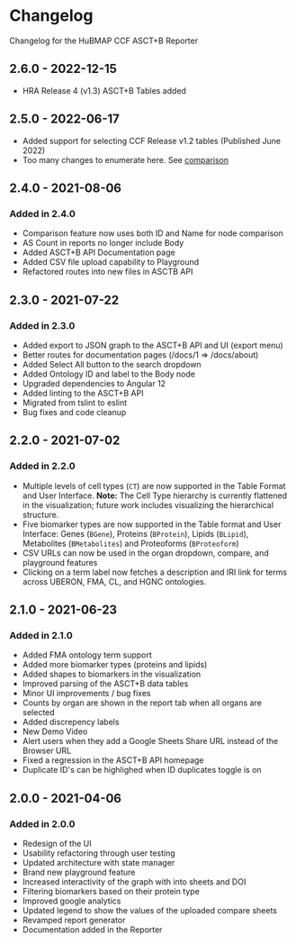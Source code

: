 # Changelog

Changelog for the HuBMAP CCF ASCT+B Reporter

## 2.6.0 - 2022-12-15

- HRA Release 4 (v1.3) ASCT+B Tables added

## 2.5.0 - 2022-06-17

- Added support for selecting CCF Release v1.2 tables (Published June 2022)
- Too many changes to enumerate here. See [comparison](https://github.com/hubmapconsortium/ccf-asct-reporter/compare/2.4.0...2.5.0)

## 2.4.0 - 2021-08-06

### Added in 2.4.0

- Comparison feature now uses both ID and Name for node comparison
- AS Count in reports no longer include Body
- Added ASCT+B API Documentation page
- Added CSV file upload capability to Playground
- Refactored routes into new files in ASCTB API

## 2.3.0 - 2021-07-22

### Added in 2.3.0

- Added export to JSON graph to the ASCT+B API and UI (export menu)
- Better routes for documentation pages (/docs/1 => /docs/about)
- Added Select All button to the search dropdown
- Added Ontology ID and label to the Body node
- Upgraded dependencies to Angular 12
- Added linting to the ASCT+B API
- Migrated from tslint to eslint
- Bug fixes and code cleanup

## 2.2.0 - 2021-07-02

### Added in 2.2.0

- Multiple levels of cell types (`CT`) are now supported in the Table Format and User Interface. **Note:** The Cell Type hierarchy is currently flattened in the visualization; future work includes visualizing the hierarchical structure.
- Five biomarker types are now supported in the Table format and User Interface: Genes (`BGene`), Proteins (`BProtein`), Lipids (`BLipid`), Metabolites (`BMetabolites`) and Proteoforms (`BProteoform`)
- CSV URLs can now be used in the organ dropdown, compare, and playground features
- Clicking on a term label now fetches a description and IRI link for terms across UBERON, FMA, CL, and HGNC ontologies.

## 2.1.0 - 2021-06-23

### Added in 2.1.0

- Added FMA ontology term support
- Added more biomarker types (proteins and lipids)
- Added shapes to biomarkers in the visualization
- Improved parsing of the ASCT+B data tables
- Minor UI improvements / bug fixes
- Counts by organ are shown in the report tab when all organs are selected
- Added discrepency labels
- New Demo Video
- Alert users when they add a Google Sheets Share URL instead of the Browser URL
- Fixed a regression in the ASCT+B API homepage
- Duplicate ID's can be highlighed when ID duplicates toggle is on

## 2.0.0 - 2021-04-06

### Added in 2.0.0

- Redesign of the UI
- Usability refactoring through user testing
- Updated architecture with state manager
- Brand new playground feature
- Increased interactivity of the graph with into sheets and DOI
- Filtering biomarkers based on their protein type
- Improved google analytics
- Updated legend to show the values of the uploaded compare sheets
- Revamped report generator
- Documentation added in the Reporter
